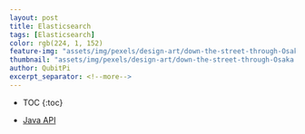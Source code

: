 ```yaml
---
layout: post
title: Elasticsearch
tags: [Elasticsearch]
color: rgb(224, 1, 152)
feature-img: "assets/img/pexels/design-art/down-the-street-through-Osaka.png"
thumbnail: "assets/img/pexels/design-art/down-the-street-through-Osaka.png"
author: QubitPi
excerpt_separator: <!--more-->
---
```


<!--more-->

* TOC
{:toc}

* [Java API](https://www.elastic.co/guide/en/elasticsearch/client/java-rest/master/java-rest-high.html)